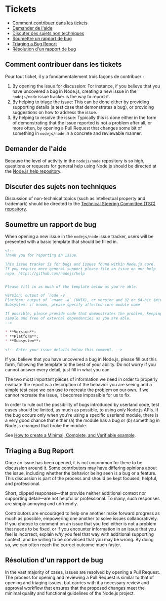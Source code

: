 # Tickets

* [Comment contribuer dans les tickets](#how-to-contribute-in-issues)
* [Demander de l'aide](#asking-for-general-help)
* [Discuter des sujets non techniques](#discussing-non-technical-topics)
* [Soumettre un rapport de bug](#submitting-a-bug-report)
* [Triaging a Bug Report](#triaging-a-bug-report)
* [Résolution d'un rapport de bug](#resolving-a-bug-report)

## Comment contribuer dans les tickets

Pour tout ticket, il y a fondamentalement trois façons de contribuer :

1. By opening the issue for discussion: For instance, if you believe that you have uncovered a bug in Node.js, creating a new issue in the `nodejs/node` issue tracker is the way to report it.
2. By helping to triage the issue: This can be done either by providing supporting details (a test case that demonstrates a bug), or providing suggestions on how to address the issue.
3. By helping to resolve the issue: Typically this is done either in the form of demonstrating that the issue reported is not a problem after all, or more often, by opening a Pull Request that changes some bit of something in `nodejs/node` in a concrete and reviewable manner.

## Demander de l'aide

Because the level of activity in the `nodejs/node` repository is so high, questions or requests for general help using Node.js should be directed at the [Node.js help repository](https://github.com/nodejs/help/issues).

## Discuter des sujets non techniques

Discussion of non-technical topics (such as intellectual property and trademark) should be directed to the [Technical Steering Committee (TSC) repository](https://github.com/nodejs/TSC/issues).

## Soumettre un rapport de bug

When opening a new issue in the `nodejs/node` issue tracker, users will be presented with a basic template that should be filled in.

```markdown
<!--
Thank you for reporting an issue.

This issue tracker is for bugs and issues found within Node.js core.
If you require more general support please file an issue on our help
repo. https://github.com/nodejs/help


Please fill in as much of the template below as you're able.

Version: output of `node -v`
Platform: output of `uname -a` (UNIX), or version and 32 or 64-bit (Windows)
Subsystem: if known, please specify affected core module name

If possible, please provide code that demonstrates the problem, keeping it as
simple and free of external dependencies as you are able.
-->

* **Version**:
* **Platform**:
* **Subsystem**:

<!-- Enter your issue details below this comment. -->
```

If you believe that you have uncovered a bug in Node.js, please fill out this form, following the template to the best of your ability. Do not worry if you cannot answer every detail, just fill in what you can.

The two most important pieces of information we need in order to properly evaluate the report is a description of the behavior you are seeing and a simple test case we can use to recreate the problem on our own. If we cannot recreate the issue, it becomes impossible for us to fix.

In order to rule out the possibility of bugs introduced by userland code, test cases should be limited, as much as possible, to using *only* Node.js APIs. If the bug occurs only when you're using a specific userland module, there is a very good chance that either (a) the module has a bug or (b) something in Node.js changed that broke the module.

See [How to create a Minimal, Complete, and Verifiable example](https://stackoverflow.com/help/mcve).

## Triaging a Bug Report

Once an issue has been opened, it is not uncommon for there to be discussion around it. Some contributors may have differing opinions about the issue, including whether the behavior being seen is a bug or a feature. This discussion is part of the process and should be kept focused, helpful, and professional.

Short, clipped responses—that provide neither additional context nor supporting detail—are not helpful or professional. To many, such responses are simply annoying and unfriendly.

Contributors are encouraged to help one another make forward progress as much as possible, empowering one another to solve issues collaboratively. If you choose to comment on an issue that you feel either is not a problem that needs to be fixed, or if you encounter information in an issue that you feel is incorrect, explain *why* you feel that way with additional supporting context, and be willing to be convinced that you may be wrong. By doing so, we can often reach the correct outcome much faster.

## Résolution d'un rapport de bug

In the vast majority of cases, issues are resolved by opening a Pull Request. The process for opening and reviewing a Pull Request is similar to that of opening and triaging issues, but carries with it a necessary review and approval workflow that ensures that the proposed changes meet the minimal quality and functional guidelines of the Node.js project.
